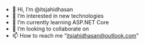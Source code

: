 - 👋 Hi, I’m @itsjahidhasan
- 👀 I’m interested in new technologies 
- 🌱 I’m currently learning ASP.NET Core
- 💞️ I’m looking to collaborate on 
- 📫 How to reach me "itsjahidhasan@outlook.com"

<!---
itsjahidhasan/itsjahidhasan is a ✨ special ✨ repository because its `README.md` (this file) appears on your GitHub profile.
You can click the Preview link to take a look at your changes.
--->
